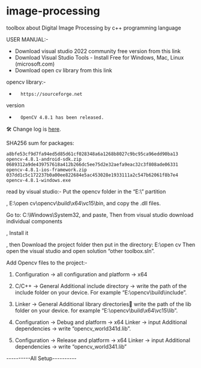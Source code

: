 # image-processing
toolbox about Digital Image Processing by c++ programming language 

USER MANUAL:-
-	Download visual studio 2022 community free version from this link 
-	Download Visual Studio Tools - Install Free for Windows, Mac, Linux (microsoft.com)
-	Download open cv library from this link 

opencv library:-
-       https://sourceforge.net

version
-       OpenCV 4.8.1 has been released.

:hammer_and_wrench: Change log is [here](https://github.com/opencv/opencv/wiki/ChangeLog#version481).

SHA256 sum for packages:

    a8bfe53cf9d7fa94ed5d85d61cf028348a6a1268b8027c9bc95ca96edd90ba13  opencv-4.8.1-android-sdk.zip
    0689312a9de439757618a412b266dc5ee75d2e32aefa9eac32c3f808ade06331  opencv-4.8.1-ios-framework.zip
    037dd1c5c172237b0a00ee822684e5ac453028e1933111a2c547b62061f8b7e4  opencv-4.8.1-windows.exe

read by visual studio:-
Put the opencv folder in the “E:\” partition 

, E:\open cv\opencv\build\x64\vc15\bin, and copy the .dll files. 

Go to: C:\Windows\System32, and paste,
Then from visual studio download individual components 

, Install it 

, then 
Download the project folder then put in the directory:
E:\open cv
Then open the visual studio and open solution “other toolbox.sln”.

Add Opencv files to the project:-

1. Configuration -> all configuration and platform -> x64

2. C/C++ -> General 
Additional include directory -> write the path of the include folder on your 
device. For example “E:\opencv\build\include”.

3. Linker -> General
Additional library directories write the path of the lib folder on your 
device. for example “E:\opencv\build\x64\vc15\lib”.

4. Configuration -> Debug and platform -> x64 
Linker -> input 
Additional dependencies -> write “opencv_world341d.lib”.

5. Configuration -> Release and platform -> x64 
Linker -> input
Additional dependencies -> write “opencv_world341.lib”

----------All Setup----------
